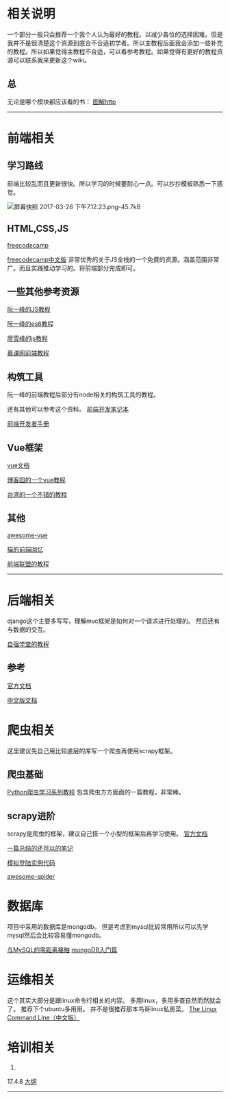 
# 相关说明
一个部分一般只会推荐一个我个人认为最好的教程。以减少各位的选择困难。但是我并不是很清楚这个资源到底合不合适初学者。所以主教程后面我会添加一些补充的教程。所以如果觉得主教程不合适，可以看参考教程。如果觉得有更好的教程资源可以联系我来更新这个wiki。

## 总
无论是哪个模块都应该看的书：
[图解http][1]

----------


# 前端相关
## 学习路线

前端比较乱而且更新很快。所以学习的时候要耐心一点。可以抄抄模板熟悉一下感觉。

![屏幕快照 2017-03-28 下午7.12.23.png-45.7kB][2]
## HTML,CSS,JS
[freecodecamp][3]

[freecodecamp中文版][4]
非常优秀的关于JS全栈的一个免费的资源。涵盖范围非常广。而且实践推动学习的。将前端部分完成即可。

## 一些其他参考资源
[阮一峰的JS教程][5]

[阮一峰的es6教程][6]

[廖雪峰的js教程][7]

[慕课网前端教程][8]

## 构筑工具

阮一峰的前端教程后部分有node相关的构筑工具的教程。

还有其他可以参考这个资料。
[前端开发笔记本][9]

[前端开发者手册][10]

## Vue框架

[vue文档][11]

[博客园的一个vue教程][12]

[台湾的一个不错的教程][13]

## 其他
[awesome-vue][14]

[猫的前端回忆][15]

[前端联盟的教程][16]

----------


# 后端相关
django这个主要多写写，理解mvc框架是如何对一个请求进行处理的。
然后还有与数据的交互。

[自强学堂的教程][17]

## 参考
[官方文档][18]

[中文版文档][19]





# 爬虫相关
这里建议先自己用比较底层的库写一个爬虫再使用scrapy框架。


## 爬虫基础
[Python爬虫学习系列教程][20]
包含爬虫方方面面的一篇教程，非常棒。

## scrapy进阶
scrapy是爬虫的框架，建议自己搭一个小型的框架后再学习使用。
[官方文档][21]

[一篇总结的还可以的笔记][22]

[模拟登陆实例代码][23]

[awesome-spider][24]

# 数据库
项目中采用的数据库是mongodb。
但是考虑到mysql比较常用所以可以先学mysql然后会比较容易懂mongodb。

[与MySQL的零距离接触][25]
[mongoDB入门篇][26]

# 运维相关
这个其实大部分是跟linux命令行相关的内容。
多用linux，多用多查自然而然就会了。
推荐下个ubuntu多用用。
并不是很推荐那本鸟哥linux私房菜。
[The Linux Command Line（中文版）][27]

# 培训相关
1.
17.4.8
[大纲][28]

----------


  [1]: https://book.douban.com/subject/25863515/
  [2]: http://static.zybuluo.com/nemos/1so73zm1vyw16hw0ug37awvm/%E5%B1%8F%E5%B9%95%E5%BF%AB%E7%85%A7%202017-03-28%20%E4%B8%8B%E5%8D%887.12.23.png
  [3]: https://www.freecodecamp.com/
  [4]: https://freecodecamp.cn/
  [5]: http://javascript.ruanyifeng.com/
  [6]: http://es6.ruanyifeng.com/
  [7]: http://www.liaoxuefeng.com/wiki/001434446689867b27157e896e74d51a89c25cc8b43bdb3000
  [8]: http://www.imooc.com/course/list?c=fe
  [9]: https://li-xinyang.gitbooks.io/frontend-notebook/content/
  [10]: https://dwqs.gitbooks.io/frontenddevhandbook/content/
  [11]: https://vuejs.org/
  [12]: http://www.cnblogs.com/keepfool/category/845804.html
  [13]: http://ithelp.ithome.com.tw/users/20103326/ironman/1114
  [14]: https://github.com/vuejs/awesome-vue
  [15]: https://github.com/Wscats/Good-text-Share
  [16]: https://github.com/jsfront/src/blob/master/qq.md
  [17]: http://www.ziqiangxuetang.com/django/django-tutorial.html
  [18]: https://docs.djangoproject.com/en/1.10/
  [19]: http://usyiyi.cn/translate/django_182/index.html
  [20]: http://cuiqingcai.com/1052.html
  [21]: https://doc.scrapy.org/en/1.3/
  [22]: https://segmentfault.com/a/1190000007073049
  [23]: https://github.com/xchaoinfo/fuck-login
  [24]: https://github.com/facert/awesome-spider
  [25]: http://www.imooc.com/learn/122
  [26]: http://www.imooc.com/learn/295
  [27]: http://billie66.github.io/TLCL/book/zh/
  [28]: http://naotu.baidu.com/file/c0321ac177a37901ac5bc2de64ba1635?token=3ba268898f708f97